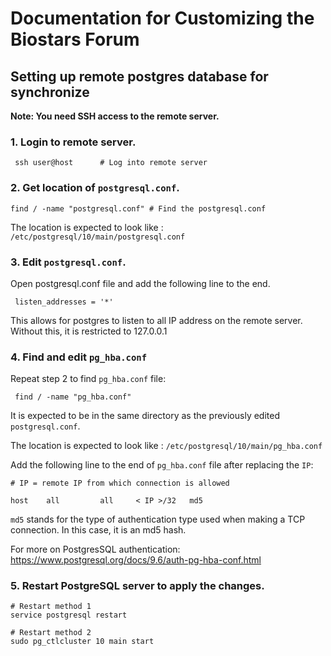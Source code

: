 # Documentation for Customizing the Biostars Forum


## Setting up remote postgres database for synchronize

**Note: You need SSH access to the remote server.**

### 1. Login to remote server.


     ssh user@host      # Log into remote server

### 2. Get location of `postgresql.conf`.
 
 
    find / -name "postgresql.conf" # Find the postgresql.conf
    
The location is expected to look like : `/etc/postgresql/10/main/postgresql.conf`

### 3. Edit `postgresql.conf`. 

Open postgresql.conf file and add the following line to the end.

     listen_addresses = '*'

This allows for postgres to listen to all IP address on the remote server. Without this, it is restricted to 127.0.0.1 


### 4. Find and edit `pg_hba.conf`

Repeat step 2 to find `pg_hba.conf` file:

     find / -name "pg_hba.conf"

It is expected to be in the same directory as the previously edited  `postgresql.conf`.

The location is expected to look like : `/etc/postgresql/10/main/pg_hba.conf`

Add the following line to the end of `pg_hba.conf` file after replacing the `IP`:

    # IP = remote IP from which connection is allowed
    
    host    all         all     < IP >/32   md5  

`md5` stands for the type of authentication type used when making a TCP connection. In this case, it is an md5 hash. 

For more on PostgresSQL authentication: https://www.postgresql.org/docs/9.6/auth-pg-hba-conf.html


### 5. Restart PostgreSQL server to apply the changes.


    # Restart method 1
    service postgresql restart
    
    # Restart method 2
    sudo pg_ctlcluster 10 main start 
